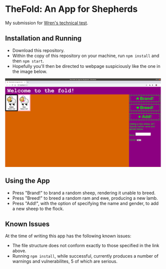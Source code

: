 # TheFold: An App for Shepherds

My submission for [Wren's technical test](https://github.com/WrenKitchensLtd/wren-js-task).

## Installation and Running

* Download this repository.
* Within the copy of this repository on your machine, run `npm install` and then `npm start`.
* Hopefully you'll then be directed to webpage suspiciously like the one in the image below.

![a screenshot of the app in action](screenshot.png)

## Using the App

* Press "Brand!" to brand a random sheep, rendering it unable to breed.
* Press "Breed!" to breed a random ram and ewe, producing a new lamb.
* Press "Add!", with the option of specifying the name and gender, to add a new sheep to the flock.

## Known Issues

At the time of writing this app has the following known issues:

* The file structure does not conform exactly to those specified in the link above.
* Running `npm install`, while successful, currently produces a number of warnings and vulnerabilites, 5 of which are serious.
